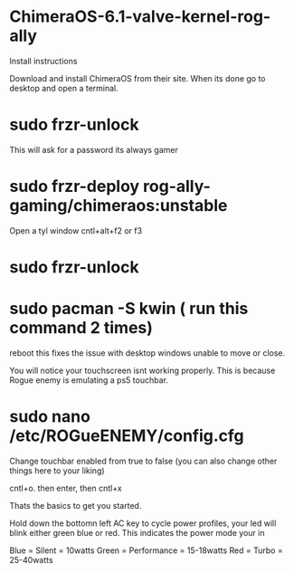 # ChimeraOS-6.1-valve-kernel-rog-ally
Install instructions 

Download and install ChimeraOS from their site.
When its done go to desktop and open a terminal.

#   sudo frzr-unlock 

This will ask for a password its always gamer

#  sudo frzr-deploy rog-ally-gaming/chimeraos:unstable

Open a tyl window cntl+alt+f2 or f3 

#   sudo frzr-unlock
#   sudo pacman -S kwin ( run this command 2 times)
reboot this fixes the issue with desktop windows unable to move or close.



You will notice your touchscreen isnt working properly. This is because Rogue enemy is emulating a ps5 touchbar. 

# sudo nano /etc/ROGueENEMY/config.cfg

Change touchbar enabled from true to false (you can also change other things here to your liking)

cntl+o. then enter, then cntl+x 

Thats the basics to get you started.

Hold down the bottomn left AC key to cycle power profiles, your led will blink either green blue or red.
This indicates the power mode your in 

Blue = Silent = 10watts 
Green = Performance = 15-18watts
Red = Turbo = 25-40watts 



